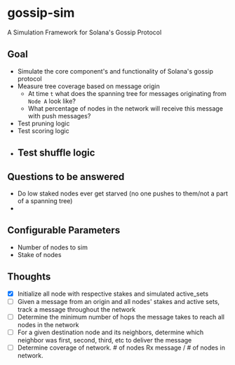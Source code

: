 # gossip-sim
A Simulation Framework for Solana's Gossip Protocol

## Goal
- Simulate the core component's and functionality of Solana's gossip protocol
- Measure tree coverage based on message origin
    - At time `t` what does the spanning tree for messages originating from `Node A` look like?
    - What percentage of nodes in the network will receive this message with push messages?
- Test pruning logic
- Test scoring logic
- Test shuffle logic
    - 

## Questions to be answered
- Do low staked nodes ever get starved (no one pushes to them/not a part of a spanning tree)
- 

## Configurable Parameters
- Number of nodes to sim
- Stake of nodes


## Thoughts
- [x] Initialize all node with respective stakes and simulated active_sets
- [ ] Given a message from an origin and all nodes' stakes and active sets, track a message throughout the network
- [ ] Determine the minimum number of hops the message takes to reach all nodes in the network
- [ ] For a given destination node and its neighbors, determine which neighbor was first, second, third, etc to deliver the message
- [ ] Determine coverage of network. # of nodes Rx message / # of nodes in network.